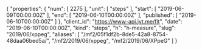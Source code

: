 {
  "properties": {
    "num": [
      2275
    ],
    "unit": [
      "steps"
    ],
    "start": [
      "2019-06-09T00:00:00Z"
    ],
    "end": [
      "2019-06-10T00:00:00Z"
    ],
    "published": [
      "2019-06-10T00:00:00Z"
    ]
  },
  "client_id": "https://www-api.jvt.me/fit",
  "date": "2019-06-10T00:00:00Z",
  "kind": "steps",
  "h": "h-measure",
  "slug": "2019/06/xppeg",
  "aliases": [
    "/mf2/05f1df2b-8de5-42a8-8754-48daa06bed5a/",
    "/mf2/2019/06/xppeg",
    "/mf2/2019/06/XPpeG"
  ]
}
